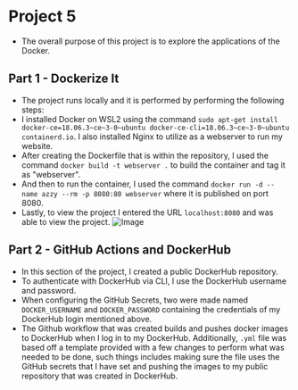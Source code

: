 # Project 5
  - The overall purpose of this project is to explore the applications of the Docker.
## Part 1 - Dockerize It
  - The project runs locally and it is performed by performing the following steps:
  - I installed Docker on WSL2 using the command `sudo apt-get install docker-ce=18.06.3~ce~3-0~ubuntu docker-ce-cli=18.06.3~ce~3-0~ubuntu containerd.io`. I also installed Nginx to utilize as a webserver to run my website.
  - After creating the Dockerfile that is within the repository, I used the command `docker build -t webserver .` to build the container and tag it as "webserver".
  - And then to run the container, I used the command `docker run -d --name azzy --rm -p 8080:80 webserver` where it is published on port 8080.
  - Lastly, to view the project I entered the URL `localhost:8080` and was able to view the project.
![Image](https://user-images.githubusercontent.com/76796854/164306858-73a47d3f-a27c-4bed-98e1-3c57da6abcc8.png)
## Part 2 - GitHub Actions and DockerHub
  - In this section of the project, I created a public DockerHub repository.
  - To authenticate with DockerHub via CLI, I use the DockerHub username and password.
  - When configuring the GitHub Secrets, two were made named `DOCKER_USERNAME` and `DOCKER_PASSWORD` containing the credentials of my DockerHub login mentioned above.
  - The Github workflow that was created builds and pushes docker images to DockerHub when I log in to my DockerHub. Additionally, `.yml` file was based off a template provided with a few changes to perform what was needed to be done, such things includes making sure the file uses the GitHub secrets that I have set and pushing the images to my public repository that was created in DockerHub.
